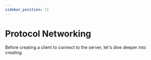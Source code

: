 ```yaml
---
sidebar_position: 11
---
```


# Protocol Networking

Before creating a client to connect to the server, let's dive deeper into creating 
